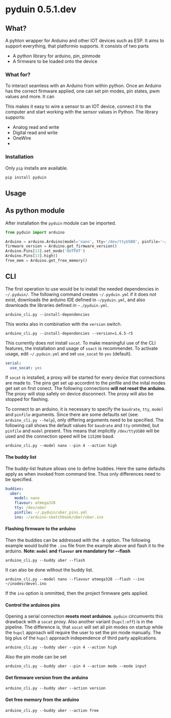 # pyduin 0.5.1.dev

## What?

A pyhton wrapper for Arduino and other IOT devices such as ESP. It aims to support everything, that platformio supports. It consists of two parts

* A python library for arduino, pin, pinmode
* A firmware to be loaded onto the device

### What for?

To interact seamless with an Arduino from within python. Once an Arduino has the correct firmware applied, one can set pin modes, pin states, pwm values and more. It can

This makes it easy to wire a sensor to an IOT device, connect it to the computer and start working with the sensor values in Python. The library supports:

- Analog read and write
- Digital read and write
- OneWire
- 
### Installation

Only `pip` installs are available.

```bash
pip install pyduin
```

## Usage

## As python module

After installation the `pyduin` module can be imported.
```python
from pyduin import arduino

Arduino = arduino.Arduino(model='nano', tty='/dev/ttyUSB0', pinfile='~/.pyduin/pinfiles/nano.yml', 'baudrate'=115200)
firmware_version = Arduino.get_firmware_version()
Arduino.Pins[13].set_mode('OUTPUT')
Arduino.Pins[13].high()
free_mem = Arduino.get_free_memory()
```
## CLI

The first operation to use would be to install the needed dependencies in `~/.pyduin/`. The following command creates `~/.pyduin.yml` if it does not exist, downloads the arduino IDE defined in `~/pyduin.yml`, and also downloads the libraries defined in `~./pyduin.yml`.

```
arduino_cli.py --install-dependencies
```
This works also in combination with the `version` switch.
```
arduino_cli.py --install-dependencies --version=1.6.5-r5
```
This currently does not install `socat`. To make meaningful use of the CLI features, the installation and usage of `soact` is recommendet. To activate usage, edit `~/.pyduin.yml` and set `use_socat` to `yes` (default).
```yaml
serial:
  use_socat: yes
```
If `socat` is installed, a proxy will be started for every device that connections are made to. The pins get set up accordint to the pinfile and the inital modes get set on first conect. The following connections **will not reset the arduino**. The proxy will stop safely on device disconnect. The proxy will also be stopped for flashing.

To connect to an arduino, it is necessary to specify the `baudrate`, `tty`, `model` and `pinfile` arguments. Since there are some defaults set (see: `arduino_cli.py --help`), only differing arguments need to be specified. The following call shows the default values for `baudrate` and `tty` ommited, but `pinfile` and `model` present. This means that implicitly `/dev/ttyUSB0` will be used and the connection speed will be `115200` baud.

```
arduino_cli.py --model nano --pin 4 --action high
```

#### The buddy list

The buddy-list feature allows one to define buddies. Here the same defaults apply as when invoked from command line. Thus only differences need to be specified.

```yaml
buddies:
  uber:
    model: nano
    flavour: atmega328
    tty: /dev/uber
    pinfile: ~/.pyduin/uber_pins.yml
    ino: ~/arduino-sketchbook/uber/uber.ino
```

#### Flashing firmware to the arduino

Then the buddies can be addressed with the `-B` option. The following example would build the `.ino` file from the example above and flash it to the arduino. **Note: `model` and `flavour` are mandatory for --flash**
```
arduino_cli.py --buddy uber --flash
```
It can also be done without the buddy list.
```
arduino_cli.py --model nano --flavour atmega328 --flash --ino ~/inodev/devel.ino
```

If the `ino` option is ommitted, then the project firmware gets applied.

#### Control the arduinos pins

Opening a serial connection **resets most arduinos**. `pyduin` circumvents this drawback with a `socat` proxy. Also another variant (`hupcl:off`) is in the pipeline. The difference is, that `socat` will set all pin modes on startup while the `hupcl` approach will require the user to set the pin mode manually. The big plus of the `hupcl` approach independence of third party applications.
```
arduino_cli.py --buddy uber --pin 4 --action high
```
Also the pin mode can be set
```
arduino_cli.py --buddy uber --pin 4 --action mode --mode input
```
#### Get firmware version from the arduino

```
arduino_cli.py --buddy uber --action version
```
#### Get free memory from the arduino

```
arduino_cli.py --buddy uber --action free
```
